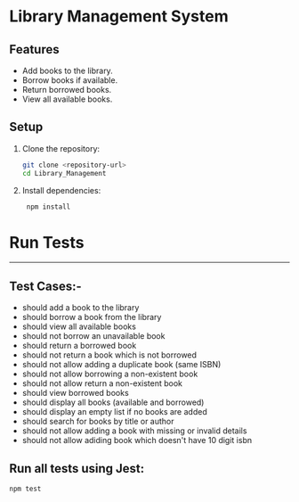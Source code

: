 

# Library Management System

## Features
- Add books to the library.
- Borrow books if available.
- Return borrowed books.
- View all available books.

## Setup
1. Clone the repository:
   ```bash
   git clone <repository-url>
   cd Library_Management

2. Install dependencies:
    ```bash
     npm install

# Run Tests
----------

## Test Cases:-
- should add a book to the library
- should borrow a book from the library
- should view all available books
- should not borrow an unavailable book
- should return a borrowed book
- should not return a book which is not borrowed
- should not allow adding a duplicate book (same ISBN)
- should not allow borrowing a non-existent book
- should not allow return a non-existent book
- should view borrowed books
- should display all books (available and borrowed)
- should display an empty list if no books are added
- should search for books by title or author
- should not allow adding a book with missing or invalid details
- should not allow adiding book which doesn't have 10 digit isbn



## Run all tests using Jest:
   ```bash
   npm test
